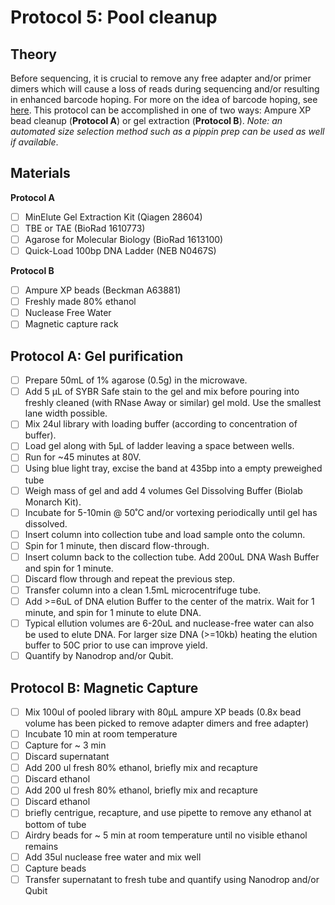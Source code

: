 # Protocol 5: Pool cleanup

## Theory
Before sequencing, it is crucial to remove any free adapter and/or primer dimers which will cause a loss of reads during sequencing and/or resulting in enhanced barcode hoping. For more on the idea of barcode hoping, see [here](https://www.illumina.com/techniques/sequencing/ngs-library-prep/multiplexing/index-hopping.html). This protocol can be accomplished in one of two ways: Ampure XP bead cleanup (**Protocol A**) or gel extraction (**Protocol B**). *Note: an automated size selection method such as a pippin prep can be used as well if available*.

## Materials
**Protocol A**
- [ ] MinElute Gel Extraction Kit (Qiagen 28604)
- [ ] TBE or TAE (BioRad 1610773)
- [ ] Agarose for Molecular Biology (BioRad 1613100)
- [ ] Quick-Load 100bp DNA Ladder (NEB N0467S)

**Protocol B**
- [ ] Ampure XP beads (Beckman A63881)
- [ ] Freshly made 80% ethanol
- [ ] Nuclease Free Water
- [ ] Magnetic capture rack

## Protocol A: Gel purification
- [ ] Prepare 50mL of 1% agarose (0.5g) in the microwave.
- [ ] Add 5 µL of SYBR Safe stain to the gel and mix before pouring into freshly cleaned (with RNase Away or similar) gel mold. Use the smallest lane width possible.
- [ ] Mix 24ul library with loading buffer (according to concentration of buffer).
- [ ] Load gel along with 5µL of ladder leaving a space between wells.
- [ ] Run for ~45 minutes at 80V.
- [ ] Using blue light tray, excise the band at 435bp into a empty preweighed tube
- [ ] Weigh mass of gel and add 4 volumes Gel Dissolving Buffer (Biolab Monarch Kit).
- [ ] Incubate for 5-10min @ 50˚C and/or vortexing periodically until gel has dissolved.
- [ ] Insert column into collection tube and load sample onto the column.
- [ ] Spin for 1 minute, then discard flow-through.
- [ ] Insert column back to the collection tube. Add 200uL DNA Wash Buffer and spin for 1 minute.
- [ ] Discard flow through and repeat the previous step.
- [ ] Transfer column into a clean 1.5mL microcentrifuge tube.
- [ ] Add >=6uL of DNA elution Buffer to the center of the matrix. Wait for 1 minute, and spin for 1 minute to elute DNA.
- [ ] Typical ellution volumes are 6-20uL and nuclease-free water can also be used to elute DNA. For larger size DNA (>=10kb) heating the elution buffer to 50C prior to use can improve yield.
- [ ] Quantify by Nanodrop and/or Qubit.

## Protocol B: Magnetic Capture
- [ ] Mix 100ul of pooled library with 80µL ampure XP beads (0.8x bead volume has been picked to remove adapter dimers and free adapter)
- [ ] Incubate 10 min at room temperature
- [ ] Capture for ~ 3 min
- [ ] Discard supernatant
- [ ] Add 200 ul fresh 80% ethanol, briefly mix and recapture
- [ ] Discard ethanol
- [ ] Add 200 ul fresh 80% ethanol, briefly mix and recapture
- [ ] Discard ethanol
- [ ] briefly centrigue, recapture, and use pipette to remove any ethanol at bottom of tube
- [ ] Airdry beads for ~ 5 min at room temperature until no visible ethanol remains
- [ ] Add 35ul nuclease free water and mix well
- [ ] Capture beads
- [ ] Transfer supernatant to fresh tube and quantify using Nanodrop and/or Qubit
